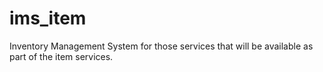 # ims_item
Inventory Management System for those services that will be available as part of the item services.

